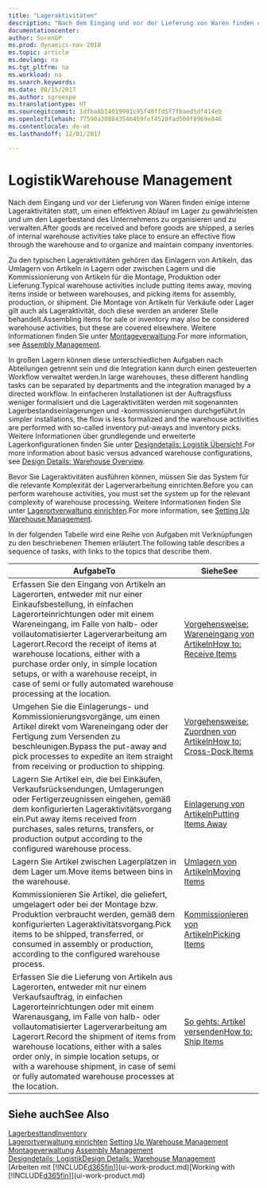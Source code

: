 ```yaml
---
title: "Lageraktivitäten"
description: "Nach dem Eingang und vor der Lieferung von Waren finden einige interne Lageraktivitäten statt, um einen effektiven Ablauf im Lager zu gewährleisten und um den Lagerbestand des Unternehmens zu organisieren und zu verwalten."
documentationcenter: 
author: SorenGP
ms.prod: dynamics-nav-2018
ms.topic: article
ms.devlang: na
ms.tgt_pltfrm: na
ms.workload: na
ms.search.keywords: 
ms.date: 08/15/2017
ms.author: sgroespe
ms.translationtype: HT
ms.sourcegitcommit: 1dfba8b14019991c95f40ffd5f7fbaed5df414eb
ms.openlocfilehash: 77590a208843546459fef4528fad500f8969e846
ms.contentlocale: de-at
ms.lasthandoff: 12/01/2017

---
```

# <a name="warehouse-management"></a><span data-ttu-id="33bf7-103">Logistik</span><span class="sxs-lookup"><span data-stu-id="33bf7-103">Warehouse Management</span></span>
<span data-ttu-id="33bf7-104">Nach dem Eingang und vor der Lieferung von Waren finden einige interne Lageraktivitäten statt, um einen effektiven Ablauf im Lager zu gewährleisten und um den Lagerbestand des Unternehmens zu organisieren und zu verwalten.</span><span class="sxs-lookup"><span data-stu-id="33bf7-104">After goods are received and before goods are shipped, a series of internal warehouse activities take place to ensure an effective flow through the warehouse and to organize and maintain company inventories.</span></span>

<span data-ttu-id="33bf7-105">Zu den typischen Lageraktivitäten gehören das Einlagern von Artikeln, das Umlagern von Artikeln in Lagern oder zwischen Lagern und die Kommissionierung von Artikeln für die Montage, Produktion oder Lieferung.</span><span class="sxs-lookup"><span data-stu-id="33bf7-105">Typical warehouse activities include putting items away, moving items inside or between warehouses, and picking items for assembly, production, or shipment.</span></span> <span data-ttu-id="33bf7-106">Die Montage von Artikeln für Verkäufe oder Lager gilt auch als Lageraktivität, doch diese werden an anderer Stelle behandelt.</span><span class="sxs-lookup"><span data-stu-id="33bf7-106">Assembling items for sale or inventory may also be considered warehouse activities, but these are covered elsewhere.</span></span> <span data-ttu-id="33bf7-107">Weitere Informationen finden Sie unter [Montageverwaltung](assembly-assemble-items.md).</span><span class="sxs-lookup"><span data-stu-id="33bf7-107">For more information, see [Assembly Management](assembly-assemble-items.md).</span></span>  

<span data-ttu-id="33bf7-108">In großen Lagern können diese unterschiedlichen Aufgaben nach Abteilungen getrennt sein und die Integration kann durch einen gesteuerten Workflow verwaltet werden.</span><span class="sxs-lookup"><span data-stu-id="33bf7-108">In large warehouses, these different handling tasks can be separated by departments and the integration managed by a directed workflow.</span></span> <span data-ttu-id="33bf7-109">In einfacheren Installationen ist der Auftragsfluss weniger formalisiert und die Lageraktivitäten werden mit sogenannten Lagerbestandseinlagerungen und -kommissionierungen durchgeführt.</span><span class="sxs-lookup"><span data-stu-id="33bf7-109">In simpler installations, the flow is less formalized and the warehouse activities are performed with so-called inventory put-aways and inventory picks.</span></span> <span data-ttu-id="33bf7-110">Weitere Informationen über grundlegende und erweiterte Lagerkonfigurationen finden Sie unter [Designdetails: Logistik Übersicht](design-details-warehouse-overview.md).</span><span class="sxs-lookup"><span data-stu-id="33bf7-110">For more information about basic versus advanced warehouse configurations, see [Design Details: Warehouse Overview](design-details-warehouse-overview.md).</span></span>

<span data-ttu-id="33bf7-111">Bevor Sie Lageraktivitäten ausführen können, müssen Sie das System für die relevante Komplexität der Lagerverarbeitung einrichten.</span><span class="sxs-lookup"><span data-stu-id="33bf7-111">Before you can perform warehouse activities, you must set the system up for the relevant complexity of warehouse processing.</span></span> <span data-ttu-id="33bf7-112">Weitere Informationen finden Sie unter [Lagerortverwaltung einrichten](warehouse-setup-warehouse.md).</span><span class="sxs-lookup"><span data-stu-id="33bf7-112">For more information, see [Setting Up Warehouse Management](warehouse-setup-warehouse.md).</span></span>

 <span data-ttu-id="33bf7-113">In der folgenden Tabelle wird eine Reihe von Aufgaben mit Verknüpfungen zu den beschriebenen Themen erläutert.</span><span class="sxs-lookup"><span data-stu-id="33bf7-113">The following table describes a sequence of tasks, with links to the topics that describe them.</span></span>   

|<span data-ttu-id="33bf7-114">**Aufgabe**</span><span class="sxs-lookup"><span data-stu-id="33bf7-114">**To**</span></span>|<span data-ttu-id="33bf7-115">**Siehe**</span><span class="sxs-lookup"><span data-stu-id="33bf7-115">**See**</span></span>|  
|------------|-------------|  
|<span data-ttu-id="33bf7-116">Erfassen Sie den Eingang von Artikeln an Lagerorten, entweder mit nur einer Einkaufsbestellung, in einfachen Lagerorteinrichtungen oder mit einem Wareneingang, im Falle von halb- oder vollautomatisierter Lagerverarbeitung am Lagerort.</span><span class="sxs-lookup"><span data-stu-id="33bf7-116">Record the receipt of items at warehouse locations, either with a purchase order only, in simple location setups, or with a warehouse receipt, in case of semi or fully automated warehouse processing at the location.</span></span>|[<span data-ttu-id="33bf7-117">Vorgehensweise: Wareneingang von Artikeln</span><span class="sxs-lookup"><span data-stu-id="33bf7-117">How to: Receive Items</span></span>](warehouse-how-receive-items.md)|
|<span data-ttu-id="33bf7-118">Umgehen Sie die Einlagerungs- und Kommissionierungsvorgänge, um einen Artikel direkt vom Wareneingang oder der Fertigung zum Versenden zu beschleunigen.</span><span class="sxs-lookup"><span data-stu-id="33bf7-118">Bypass the put-away and pick processes to expedite an item straight from receiving or production to shipping.</span></span>|[<span data-ttu-id="33bf7-119">Vorgehensweise: Zuordnen von Artikeln</span><span class="sxs-lookup"><span data-stu-id="33bf7-119">How to: Cross-Dock Items</span></span>](warehouse-how-to-cross-dock-items.md)|    
|<span data-ttu-id="33bf7-120">Lagern Sie Artikel ein, die bei Einkäufen, Verkaufsrücksendungen, Umlagerungen oder Fertigerzeugnissen eingehen, gemäß dem konfigurierten Lageraktivitätsvorgang ein.</span><span class="sxs-lookup"><span data-stu-id="33bf7-120">Put away items received from purchases, sales returns, transfers, or production output according to the configured warehouse process.</span></span>|[<span data-ttu-id="33bf7-121">Einlagerung von Artikeln</span><span class="sxs-lookup"><span data-stu-id="33bf7-121">Putting Items Away</span></span>](warehouse-put-away-items.md)|
|<span data-ttu-id="33bf7-122">Lagern Sie Artikel zwischen Lagerplätzen in dem Lager um.</span><span class="sxs-lookup"><span data-stu-id="33bf7-122">Move items between bins in the warehouse.</span></span>|[<span data-ttu-id="33bf7-123">Umlagern von Artikeln</span><span class="sxs-lookup"><span data-stu-id="33bf7-123">Moving Items</span></span>](warehouse-move-items.md)|
|<span data-ttu-id="33bf7-124">Kommissionieren Sie Artikel, die geliefert, umgelagert oder bei der Montage bzw. Produktion verbraucht werden, gemäß dem konfigurierten Lageraktivitätsvorgang.</span><span class="sxs-lookup"><span data-stu-id="33bf7-124">Pick items to be shipped, transferred, or consumed in assembly or production, according to the configured warehouse process.</span></span>|[<span data-ttu-id="33bf7-125">Kommissionieren von Artikeln</span><span class="sxs-lookup"><span data-stu-id="33bf7-125">Picking Items</span></span>](warehouse-pick-items.md)|
|<span data-ttu-id="33bf7-126">Erfassen Sie die Lieferung von Artikeln aus Lagerorten, entweder mit nur einem Verkaufsauftrag, in einfachen Lagerorteinrichtungen oder mit einem Warenausgang, im Falle von halb- oder vollautomatisierter Lagerverarbeitung am Lagerort.</span><span class="sxs-lookup"><span data-stu-id="33bf7-126">Record the shipment of items from warehouse locations, either with a sales order only, in simple location setups, or with a warehouse shipment, in case of semi or fully automated warehouse processes at the location.</span></span>|[<span data-ttu-id="33bf7-127">So gehts: Artikel versenden</span><span class="sxs-lookup"><span data-stu-id="33bf7-127">How to: Ship Items</span></span>](warehouse-how-ship-items.md)|  

## <a name="see-also"></a><span data-ttu-id="33bf7-128">Siehe auch</span><span class="sxs-lookup"><span data-stu-id="33bf7-128">See Also</span></span>  
 [<span data-ttu-id="33bf7-129">Lagerbesttand</span><span class="sxs-lookup"><span data-stu-id="33bf7-129">Inventory</span></span>](inventory-manage-inventory.md)  
 <span data-ttu-id="33bf7-130">[Lagerortverwaltung einrichten](warehouse-setup-warehouse.md)   </span><span class="sxs-lookup"><span data-stu-id="33bf7-130">[Setting Up Warehouse Management](warehouse-setup-warehouse.md)   </span></span>  
 <span data-ttu-id="33bf7-131">[Montageverwaltung](assembly-assemble-items.md)  </span><span class="sxs-lookup"><span data-stu-id="33bf7-131">[Assembly Management](assembly-assemble-items.md)  </span></span>  
[<span data-ttu-id="33bf7-132">Designdetails: Logistik</span><span class="sxs-lookup"><span data-stu-id="33bf7-132">Design Details: Warehouse Management</span></span>](design-details-warehouse-management.md)  
 <span data-ttu-id="33bf7-133">[Arbeiten mit [!INCLUDE[d365fin](includes/d365fin_md.md)]](ui-work-product.md)</span><span class="sxs-lookup"><span data-stu-id="33bf7-133">[Working with [!INCLUDE[d365fin](includes/d365fin_md.md)]](ui-work-product.md)</span></span>  

